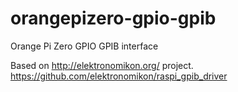 # orangepizero-gpio-gpib
Orange Pi Zero GPIO GPIB interface

Based on http://elektronomikon.org/ project. https://github.com/elektronomikon/raspi_gpib_driver

